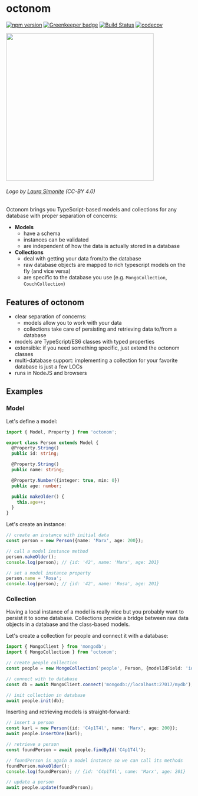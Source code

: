# octonom

[![npm version](https://badge.fury.io/js/octonom.svg)](https://badge.fury.io/js/octonom)
[![Greenkeeper badge](https://badges.greenkeeper.io/paperhive/octonom.svg)](https://greenkeeper.io/)
[![Build Status](https://travis-ci.org/paperhive/octonom.svg?branch=master)](https://travis-ci.org/paperhive/octonom)
[![codecov](https://codecov.io/gh/paperhive/octonom/branch/master/graph/badge.svg)](https://codecov.io/gh/paperhive/octonom)

<img src="https://paperhive.github.io/octonom/octonom.svg" width="400"></img><br>
###### Logo by [Laura Simonite](https://twitter.com/LFSimonite) (CC-BY 4.0)

Octonom brings you TypeScript-based models and collections for any database with proper separation of concerns:

* **Models**
  * have a schema
  * instances can be validated
  * are independent of how the data is actually stored in a database
* **Collections**
  * deal with getting your data from/to the database
  * raw database objects are mapped to rich typescript models on the fly (and vice versa)
  * are specific to the database you use (e.g. `MongoCollection`, `CouchCollection`)

## Features of octonom

* clear separation of concerns:
  * models allow you to work with your data
  * collections take care of persisting and retrieving data to/from a database
* models are TypeScript/ES6 classes with typed properties
* extensible: if you need something specific, just extend the octonom classes
* multi-database support: implementing a collection for your favorite database is just a few LOCs
* runs in NodeJS and browsers

## Examples

### Model

Let's define a model:

```typescript
import { Model, Property } from 'octonom';

export class Person extends Model {
  @Property.String()
  public id: string;

  @Property.String()
  public name: string;

  @Property.Number({integer: true, min: 0})
  public age: number;

  public makeOlder() {
    this.age++;
  }
}
```

Let's create an instance:

```typescript
// create an instance with initial data
const person = new Person({name: 'Marx', age: 200});

// call a model instance method
person.makeOlder();
console.log(person); // {id: '42', name: 'Marx', age: 201}

// set a model instance property
person.name = 'Rosa';
console.log(person); // {id: '42', name: 'Rosa', age: 201}
```

### Collection

Having a local instance of a model is really nice but you probably want to persist it to some database. Collections provide a bridge between raw data objects in a database and the class-based models.

Let's create a collection for people and connect it with a database:

```typescript
import { MongoClient } from 'mongodb';
import { MongoCollection } from 'octonom';

// create people collection
const people = new MongoCollection('people', Person, {modelIdField: 'id'});

// connect with to database
const db = await MongoClient.connect('mongodb://localhost:27017/mydb');

// init collection in database
await people.init(db);
```

Inserting and retrieving models is straight-forward:

```typescript
// insert a person
const karl = new Person({id: 'C4p1T4l', name: 'Marx', age: 200});
await people.insertOne(karl);

// retrieve a person
const foundPerson = await people.findById('C4p1T4l');

// foundPerson is again a model instance so we can call its methods
foundPerson.makeOlder();
console.log(foundPerson); // {id: 'C4p1T4l', name: 'Marx', age: 201}

// update a person
await people.update(foundPerson);
```
